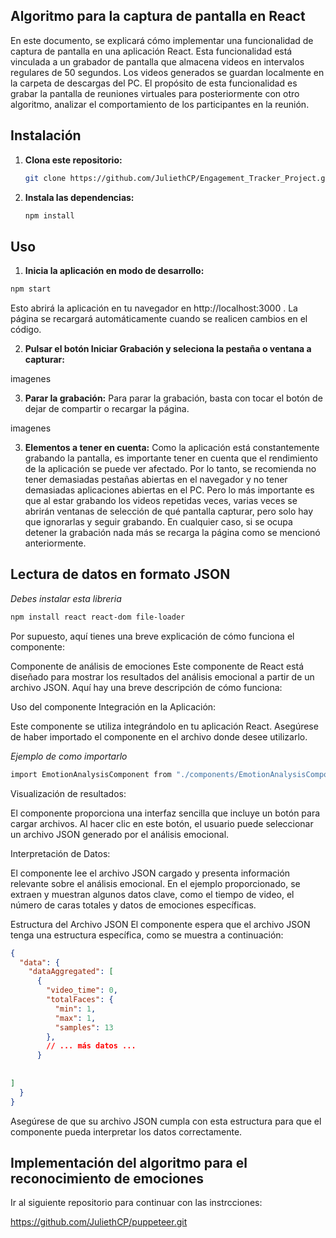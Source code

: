 ## **Algoritmo para la captura de pantalla en React**
En este documento, se explicará cómo implementar una funcionalidad de captura de pantalla en una aplicación React. Esta funcionalidad está vinculada a un grabador de pantalla que almacena videos en intervalos regulares de 50 segundos. Los videos generados se guardan localmente en la carpeta de descargas del PC. El propósito de esta funcionalidad es grabar la pantalla de reuniones virtuales para posteriormente con otro algoritmo, analizar el comportamiento de los participantes en la reunión.

## Instalación

1. **Clona este repositorio:**
    ```bash
    git clone https://github.com/JuliethCP/Engagement_Tracker_Project.git
    ```

2. **Instala las dependencias:**
    ```bash
    npm install
    ```

## Uso

1. **Inicia la aplicación en modo de desarrollo:**

```bash
npm start

```
Esto abrirá la aplicación en tu navegador en http://localhost:3000 . La página se recargará automáticamente cuando se realicen cambios en el código.

2. **Pulsar el botón Iniciar Grabación y seleciona la pestaña o ventana a capturar:**

imagenes

3. **Parar la grabación:**
Para parar la grabación, basta con tocar el botón de dejar de compartir o recargar la página.

imagenes

3. **Elementos a tener en cuenta:**
Como la aplicación está constantemente grabando la pantalla, es importante tener en cuenta que el rendimiento de la aplicación se puede ver afectado. Por lo tanto, se recomienda no tener demasiadas pestañas abiertas en el navegador y no tener demasiadas aplicaciones abiertas en el PC.
Pero lo más importante es que al estar grabando los videos repetidas veces, varias veces se abrirán ventanas de selección de qué pantalla capturar, pero solo hay que ignorarlas y seguir grabando. En cualquier caso, si se ocupa detener la grabación nada más se recarga la página como se mencionó anteriormente.



## Lectura de datos en formato JSON
*Debes instalar esta libreria*
```bash
npm install react react-dom file-loader
```

Por supuesto, aquí tienes una breve explicación de cómo funciona el componente:

Componente de análisis de emociones
Este componente de React está diseñado para mostrar los resultados del análisis emocional a partir de un archivo JSON. Aquí hay una breve descripción de cómo funciona:

Uso del componente
Integración en la Aplicación:

Este componente se utiliza integrándolo en tu aplicación React. Asegúrese de haber importado el componente en el archivo donde desee utilizarlo.

*Ejemplo de como importarlo*
```bash
import EmotionAnalysisComponent from "./components/EmotionAnalysisComponent ";
```

Visualización de resultados:

El componente proporciona una interfaz sencilla que incluye un botón para cargar archivos. Al hacer clic en este botón, el usuario puede seleccionar un archivo JSON generado por el análisis emocional.

Interpretación de Datos:

El componente lee el archivo JSON cargado y presenta información relevante sobre el análisis emocional. En el ejemplo proporcionado, se extraen y muestran algunos datos clave, como el tiempo de video, el número de caras totales y datos de emociones específicas.

Estructura del Archivo JSON
El componente espera que el archivo JSON tenga una estructura específica, como se muestra a continuación:

```json
{
  "data": {
    "dataAggregated": [
      {
        "video_time": 0,
        "totalFaces": {
          "min": 1,
          "max": 1,
          "samples": 13
        },
        // ... más datos ...
      }
    
   
]
  }
}
```
Asegúrese de que su archivo JSON cumpla con esta estructura para que el componente pueda interpretar los datos correctamente.
## Implementación del algoritmo para el reconocimiento de emociones

Ir al siguiente repositorio para continuar con las instrcciones:

https://github.com/JuliethCP/puppeteer.git
